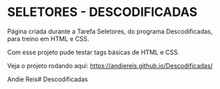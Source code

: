 # SELETORES - DESCODIFICADAS

Página criada durante a Tarefa Seletores, do programa Descodificadas, para treino em HTML e CSS.

Com esse projeto pude testar tags básicas de HTML e CSS.


Veja o projeto rodando aqui: https://andiereis.github.io/Descodificadas/



Andie Reis# Descodificadas

